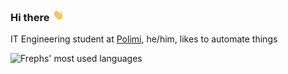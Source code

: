 ### Hi there  <img src="wave.gif" height="20px">

IT Engineering student at [Polimi](https://polimi.it), he/him, likes to automate things

![Frephs' most used languages ](https://github-readme-stats.vercel.app/api/top-langs/?username=frephs&layout=compact&theme=dark)


<!--
**frephs/frephs** is a ✨ _special_ ✨ repository because its `README.md` (this file) appears on your GitHub profile.

Here are some ideas to get you started:

- 🔭 I’m currently working on ...
- 🌱 I’m currently learning ...
- 👯 I’m looking to collaborate on ...
- 🤔 I’m looking for help with ...
- 💬 Ask me about ...
- 📫 How to reach me: ...
- 😄 Pronouns: he/him
- ⚡ Fun fact: ...
-->
